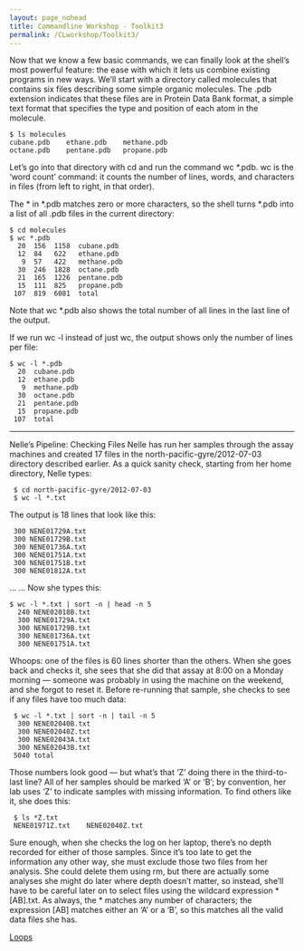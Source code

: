 ```yaml
---
layout: page_nohead
title: Commandline Workshop - Toolkit3
permalink: /CLworkshop/Toolkit3/
---
```


Now that we know a few basic commands, we can finally look at the shell’s most powerful feature: the ease with which it lets us combine existing programs in new ways. We’ll start with a directory called molecules that contains six files describing some simple organic molecules. The .pdb extension indicates that these files are in Protein Data Bank format, a simple text format that specifies the type and position of each atom in the molecule.

```shell
$ ls molecules
cubane.pdb    ethane.pdb    methane.pdb
octane.pdb    pentane.pdb   propane.pdb
```

Let’s go into that directory with cd and run the command wc *.pdb. wc is the ‘word count’ command: it counts the number of lines, words, and characters in files (from left to right, in that order).

The * in *.pdb matches zero or more characters, so the shell turns *.pdb into a list of all .pdb files in the current directory:

```shell
$ cd molecules
$ wc *.pdb
  20  156  1158  cubane.pdb
  12  84   622   ethane.pdb
   9  57   422   methane.pdb
  30  246  1828  octane.pdb
  21  165  1226  pentane.pdb
  15  111  825   propane.pdb
 107  819  6081  total
```
Note that wc *.pdb also shows the total number of all lines in the last line of the output.

If we run wc -l instead of just wc, the output shows only the number of lines per file:

```shell
$ wc -l *.pdb
  20  cubane.pdb
  12  ethane.pdb
   9  methane.pdb
  30  octane.pdb
  21  pentane.pdb
  15  propane.pdb
 107  total
 ```
 
 ------
 
 
 Nelle’s Pipeline: Checking Files
 Nelle has run her samples through the assay machines and created 17 files in the north-pacific-gyre/2012-07-03 directory described earlier. As a quick sanity check, starting from her home directory, Nelle types:

```shell
 $ cd north-pacific-gyre/2012-07-03
 $ wc -l *.txt
 ```
 
 The output is 18 lines that look like this:
 
```shell
 300 NENE01729A.txt
 300 NENE01729B.txt
 300 NENE01736A.txt
 300 NENE01751A.txt
 300 NENE01751B.txt
 300 NENE01812A.txt
 ```
 
 ... ...
 Now she types this:

```shell
$ wc -l *.txt | sort -n | head -n 5
  240 NENE02018B.txt
  300 NENE01729A.txt
  300 NENE01729B.txt
  300 NENE01736A.txt
  300 NENE01751A.txt
```
  
 Whoops: one of the files is 60 lines shorter than the others. When she goes back and checks it, she sees that she did that assay at 8:00 on a Monday morning — someone was probably in using the machine on the weekend, and she forgot to reset it. Before re-running that sample, she checks to see if any files have too much data:

```shell
 $ wc -l *.txt | sort -n | tail -n 5
  300 NENE02040B.txt
  300 NENE02040Z.txt
  300 NENE02043A.txt
  300 NENE02043B.txt
 5040 total
 ```
 
 Those numbers look good — but what’s that ‘Z’ doing there in the third-to-last line? All of her samples should be marked ‘A’ or ‘B’; by convention, her lab uses ‘Z’ to indicate samples with missing information. To find others like it, she does this:

```shell
 $ ls *Z.txt
 NENE01971Z.txt    NENE02040Z.txt
 ```
 
 Sure enough, when she checks the log on her laptop, there’s no depth recorded for either of those samples. Since it’s too late to get the information any other way, she must exclude those two files from her analysis. She could delete them using rm, but there are actually some analyses she might do later where depth doesn’t matter, so instead, she’ll have to be careful later on to select files using the wildcard expression *[AB].txt. As always, the * matches any number of characters; the expression [AB] matches either an ‘A’ or a ‘B’, so this matches all the valid data files she has.
 
[Loops](/CLworkshop/Toolkit4/)
